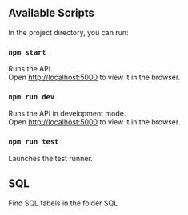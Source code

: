 ## Available Scripts

In the project directory, you can run:

### `npm start`

Runs the API.<br />
Open [http://localhost:5000](http://localhost:5000) to view it in the browser.

### `npm run dev`

Runs the API in development mode.<br />
Open [http://localhost:5000](http://localhost:5000) to view it in the browser.

### `npm run test`

Launches the test runner.<br />

## SQL

Find SQL tabels in the folder SQL
